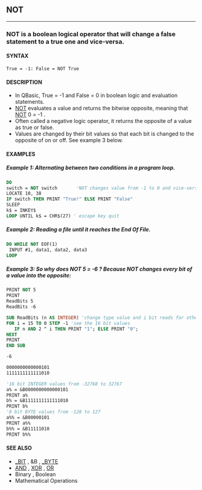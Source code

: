 ## NOT
---

### NOT is a boolean logical operator that will change a false statement to a true one and vice-versa.

#### SYNTAX

`True = -1: False = NOT True`

#### DESCRIPTION
* In QBasic, True = -1 and False = 0 in boolean logic and evaluation statements.
* [NOT](./NOT.md) evaluates a value and returns the bitwise opposite, meaning that [NOT](./NOT.md) 0 = -1 .
* Often called a negative logic operator, it returns the opposite of a value as true or false.
* Values are changed by their bit values so that each bit is changed to the opposite of on or off. See example 3 below.


#### EXAMPLES
##### Example 1: Alternating between two conditions in a program loop.
```vb
DO
switch = NOT switch       'NOT changes value from -1 to 0 and vice-versa
LOCATE 10, 38
IF switch THEN PRINT "True!" ELSE PRINT "False"
SLEEP
k$ = INKEY$
LOOP UNTIL k$ = CHR$(27) ' escape key quit
```
  
##### Example 2: Reading a file until it reaches the End Of File.
```vb
DO WHILE NOT EOF(1)
 INPUT #1, data1, data2, data3
LOOP
```
  
##### Example 3: So why does NOT 5 = -6 ? Because NOT changes every bit of a value into the opposite:
```vb
PRINT NOT 5
PRINT
ReadBits 5
ReadBits -6

SUB ReadBits (n AS INTEGER) 'change type value and i bit reads for other whole type values
FOR i = 15 TO 0 STEP -1 'see the 16 bit values
   IF n AND 2 ^ i THEN PRINT "1"; ELSE PRINT "0";
NEXT
PRINT
END SUB
```
  
```vb
-6

0000000000000101
1111111111111010
```
  
```vb
'16 bit INTEGER values from -32768 to 32767
a% = &B0000000000000101
PRINT a%
b% = &B1111111111111010
PRINT b%
'8 bit BYTE values from -128 to 127
a%% = &B00000101
PRINT a%%
b%% = &B11111010
PRINT b%%
```
  


#### SEE ALSO
* [_BIT](./_BIT.md) , &B , [_BYTE](./_BYTE.md)
* [AND](./AND.md) , [XOR](./XOR.md) , [OR](./OR.md)
* Binary , Boolean
* Mathematical Operations
